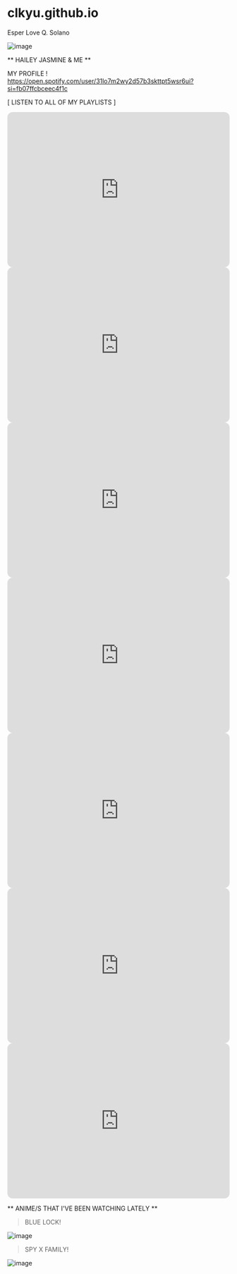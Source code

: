 # clkyu.github.io
Esper Love Q. Solano

![image](https://user-images.githubusercontent.com/122426567/212235949-682da893-e983-42b2-b6e3-616a5fbd57b6.png)

** HAILEY JASMINE & ME **

MY PROFILE !
https://open.spotify.com/user/31lo7m2wy2d57b3skttpt5wsr6ui?si=fb07ffcbceec4f1c

[ LISTEN TO ALL OF MY PLAYLISTS ]

<iframe style="border-radius:12px" src="https://open.spotify.com/embed/playlist/12ZQMSjAARZAseWfUOvyBs?utm_source=generator" width="100%" height="352" frameBorder="0" allowfullscreen="" allow="autoplay; clipboard-write; encrypted-media; fullscreen; picture-in-picture" loading="lazy"></iframe>
<iframe style="border-radius:12px" src="https://open.spotify.com/embed/playlist/2T3FPub2BqsaRwaWkfemB5?utm_source=generator&theme=0" width="100%" height="352" frameBorder="0" allowfullscreen="" allow="autoplay; clipboard-write; encrypted-media; fullscreen; picture-in-picture" loading="lazy"></iframe>
<iframe style="border-radius:12px" src="https://open.spotify.com/embed/playlist/5xFyRHhtq9uGRRXqcJT1Kk?utm_source=generator" width="100%" height="352" frameBorder="0" allowfullscreen="" allow="autoplay; clipboard-write; encrypted-media; fullscreen; picture-in-picture" loading="lazy"></iframe>
<iframe style="border-radius:12px" src="https://open.spotify.com/embed/playlist/0Pz2oc6zH4KL0CjCOHFCMt?utm_source=generator" width="100%" height="352" frameBorder="0" allowfullscreen="" allow="autoplay; clipboard-write; encrypted-media; fullscreen; picture-in-picture" loading="lazy"></iframe>
<iframe style="border-radius:12px" src="https://open.spotify.com/embed/playlist/4kO0fCFajCTgOSl8NTDz4F?utm_source=generator" width="100%" height="352" frameBorder="0" allowfullscreen="" allow="autoplay; clipboard-write; encrypted-media; fullscreen; picture-in-picture" loading="lazy"></iframe>
<iframe style="border-radius:12px" src="https://open.spotify.com/embed/playlist/4SajF0RvkYGqPRyo7OETxw?utm_source=generator&theme=0" width="100%" height="352" frameBorder="0" allowfullscreen="" allow="autoplay; clipboard-write; encrypted-media; fullscreen; picture-in-picture" loading="lazy"></iframe>
<iframe style="border-radius:12px" src="https://open.spotify.com/embed/playlist/1tfbgopdZCKtX0jpJmcIPM?utm_source=generator" width="100%" height="352" frameBorder="0" allowfullscreen="" allow="autoplay; clipboard-write; encrypted-media; fullscreen; picture-in-picture" loading="lazy"></iframe>

** ANIME/S THAT I'VE BEEN WATCHING LATELY **

> BLUE LOCK!

![image](https://user-images.githubusercontent.com/122426567/212587237-0e2ee45b-6db3-4aa5-9a38-0b1e3b21a2d5.png)

> SPY X FAMILY!

![image](https://user-images.githubusercontent.com/122426567/212587564-53bc8078-6b2f-4f40-b1ec-c9baf4c8bbb4.png)

